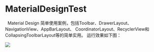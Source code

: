 # MaterialDesignTest
&nbsp;&nbsp;Material Design 简单使用案例，包括Toolbar、DrawerLayout、NavigationView、AppBarLayout、
CoordinatorLayout、RecyclerView和CollapsingToolbarLayout等的简单实用。
运行效果如下图：

![](https://github.com/Micheal-Yan/MaterialDesignTest/blob/master/MaterialDesignTeset.gif)
